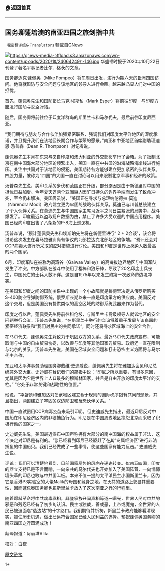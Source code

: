 ###  [:house:返回首頁](https://github.com/ourhimalayas/txt)
---

## 国务卿蓬培澳的南亚四国之旅剑指中共
` 秘密翻译组G-Translators` [轉載自GNews](https://gnews.org/zh-hans/445912/)

![]()![](https://gnews-media-offload.s3.amazonaws.com/wp-content/uploads/2020/10/24064249/1-146.jpg)https://gnews-media-offload.s3.amazonaws.com/wp-content/uploads/2020/10/24064249/1-146.jpg
华盛顿时报于2020年10月22日刊登了著名军事记者比尔．格茨的文章。

国务卿迈克·蓬佩奥（Mike Pompeo）将在周日出发，进行为期六天的亚洲四国访问。他将就国防与安全问题与该地区的领导人进行会晤。越来越凸显人们对中国的担忧。

首先，蓬佩奥先生和国防部长马克·埃斯珀（Mark Esper）将前往印度，与印度方面进行国防与安全对话。

随后，国务卿将前往位于印度洋群岛的斯里兰卡和马尔代夫，最后前往印度尼西亚。

“我们期待与朋友与合作伙伴加强紧密联系，强调我们对印度太平洋地区的深度承诺，并且提升我们在该地区长期合作与繁荣的愿景，”南亚和中亚地区首席副助理迪恩·汤普森（Dean R. Thompson）对记者说。

蓬佩奥先生本月在东京与来自印度和澳大利亚的外交部长举行了会晤。为了抵制北京在南中国海大部分地区的频繁出入，美国一直在中共国的沿海战略海岸线进行施压。关注中共国对于该地区的侵犯，美国期待各方能够建立更加紧密的伙伴关系。四股力量，被称为“四国”的大国一直在讨论可以用来限制北京军事和经济的政策。

汤普森先生说，美印关系的步伐和范围正在升级，部分原因是由于新德里对中国的担忧日益加增。今年夏天这两个亚洲巨人因旷日持久的边界争端而发生了致命冲突，至今仍未解决。美国官员说，“美国正在寻求与总理纳伦德拉·莫迪（Narendra Modi）政府建立更为牢固的战略伙伴关系，莫迪已与川普总统建立了个人伙伴关系。在莫迪先生与中国国家主席习近平之间日益紧张的局势中，战斗爆发了。印度最近以盗取用户数据为由，禁止了许多大受欢迎的中国应用程序。美国已经向印度出售了八架新的P-8海上巡逻机。

汤普森说，“预计蓬佩奥先生和埃斯珀先生将在新德里进行“ 2 + 2会谈”，该会将讨论这次发生在喜马拉雅山尚有争议的北部拉达克北部地区的争端。“预计还会对CCP病毒大流行所采取的应对措施进行讨论。美国和印度是世界上感染人数最高的两个国家。

6月，印度军队在被称为高湾谷（Galwan Valley）的高海拔边界地区与中国军队发生了冲突。中方部队在战斗中使用了棍棒和狼牙棒，导致了20名印度士兵丧生，中国死亡的士兵人数不详。这是自1975年以来发生的第一次致命的边境冲突。

在美国和印度之间的国防关系中出现的一个小故障就是新德里决定从俄罗斯购买S-400防空导弹防御系统，俄罗斯长期以来一直是印度军方的供应商。美国反对这个交易，但是美国没有提供类似的高空区域的防御系统武器来作为替代。

印度之行以后，蓬佩奥先生将前往科伦坡，与斯里兰卡高级领导人就该地区的安全问题举行会议。汤普森先生说，“在斯里兰卡举行的会议将着重于发展与该岛国的紧密经济联系和“我们对民主的共同承诺“。同时还将寻求区域海上的安全合作。

在马尔代夫，蓬佩奥先生将致力于巩固双方的关系。最近马尔代夫政府宣布，可能取消与中国的自由贸易协定，以改善与印度等其他国家的贸易。政府还一直在限制与北京的关系。汤普森先生说，美国在区域安全问题和打击恐怖主义方面将与马尔代夫合作。

东亚和太平洋事务助理国务卿戴维·史迪威说，蓬佩奥先生将在雅加达会见印尼总统兼外交大臣。史迪威在给记者们的简报中说：“印尼之所以重要，有很多原因，尤其是因为它是世界上人口最多的穆斯林国家，并且是自由开放的印度太平洋的支柱。” “它处于非常关键和战略性的位置。”

他说，“华盛顿和雅加达对在该地区建立基于规则的国际秩序抱有共同的愿景，并且指出，两国建立了牢固的双边防卫和反恐伙伴关系。“

中国一直试图用CCP病毒疫苗来吸引印尼，但史迪威先生指出，最近印尼反对中国船在印尼经济区内的非法捕鱼行为。印尼是在中国周边地区抱怨北京而采取了积极行动的国家之一。

史迪威先生说，美国最近宣布中国声称拥有大部分的南中国海的权益属于非法，这个决定对印尼是有利的。“您已经看到印尼已经驱赶了在其”专属经济区“进行非法捕鱼的中国船只。我们已经做成了一些事情，使这些国家有能力反击。” 史迪威先生说。

评论：我们可以清楚地看到，目前国家局势的风向在迅速转变。仅南亚四国，印度的鼎立支持已是不言而喻，一向亲共的马尔代夫也开始加入了美国阵营，一向懦弱墙头草的印尼也敢与中共国叫板。本来不值一提的太平洋民主小国斯里兰卡，因为它是香港P3实验室的大佬Malik的母国和藏身之地，在灭共的道路上彰显其重要性，因而蓬佩奥国务卿也把斯里兰卡放入了这次南亚之行的行程里。

随着爆料革命将中共病毒真相，拜登家族丑闻真相等逐一曝光，世界人民对中共的邪恶和残忍已经有了初步的认识。民主或独裁，善或恶，上帝或魔鬼，全世界的人民已被迫面临“选边站“的十字路口。我们期待并祈祷，斯里兰卡政府能够看清现实，抓住历史机遇，做出长远符合国家已经人民利益的选择。预祝蓬佩奥国务卿的南亚四国之行圆满成功！

翻译报道：阿丽塔Alita

校对：白夜

[原文链接](https://www.washingtontimes.com/news/2020/oct/22/mike-pompeo-asia-trip-highlight-china-concerns/)

1+
